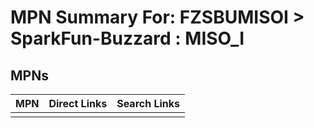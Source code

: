 



# MPN Summary For: FZSBUMISOI > SparkFun-Buzzard : MISO_I

## MPNs
  

|MPN|Direct Links|Search Links|
| :--- | :--- | :--- |
||||
